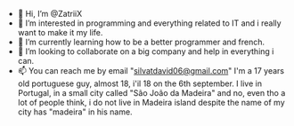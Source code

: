 - 👋 Hi, I’m @ZatriiX
- 👀 I’m interested in programming and everything related to IT and i really want to make it my life.
- 🌱 I’m currently learning how to be a better programmer and french.
- 💞️ I’m looking to collaborate on a big company and help in everything i can.
- 📫 You can reach me by email "silvatdavid06@gmail.com" 
I'm a 17 years old portuguese guy, almost 18, i'il 18 on the 6th september. 
I live in Portugal, in a small city called "São João da Madeira" and no, even tho a lot of people think, i do not live in Madeira island despite the name of my city has "madeira" in his name.
<!---
ZatriiX/ZatriiX is a ✨ special ✨ repository because its `README.md` (this file) appears on your GitHub profile.
You can click the Preview link to take a look at your changes.
--->
